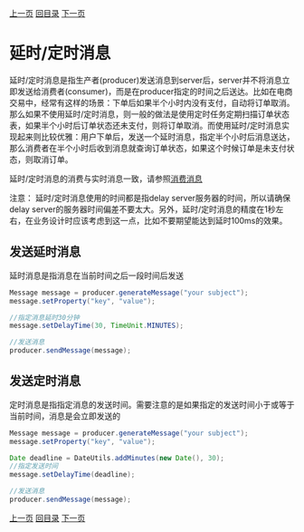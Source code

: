 [上一页](consumer.md)
[回目录](../../README.md)
[下一页](tag.md)

# 延时/定时消息

延时/定时消息是指生产者(producer)发送消息到server后，server并不将消息立即发送给消费者(consumer)，而是在producer指定的时间之后送达。比如在电商交易中，经常有这样的场景：下单后如果半个小时内没有支付，自动将订单取消。那么如果不使用延时/定时消息，则一般的做法是使用定时任务定期扫描订单状态表，如果半个小时后订单状态还未支付，则将订单取消。而使用延时/定时消息实现起来则比较优雅：用户下单后，发送一个延时消息，指定半个小时后消息送达，那么消费者在半个小时后收到消息就查询订单状态，如果这个时候订单是未支付状态，则取消订单。

延时/定时消息的消费与实时消息一致，请参照[消费消息](consumer.md)

注意： 延时/定时消息使用的时间都是指delay server服务器的时间，所以请确保delay server的服务器时间偏差不要太大。另外，延时/定时消息的精度在1秒左右，在业务设计时应该考虑到这一点，比如不要期望能达到延时100ms的效果。

## 发送延时消息

延时消息是指消息在当前时间之后一段时间后发送

```java
Message message = producer.generateMessage("your subject");
message.setProperty("key", "value");

//指定消息延时30分钟
message.setDelayTime(30, TimeUnit.MINUTES);

//发送消息
producer.sendMessage(message);
```

## 发送定时消息

定时消息是指指定消息的发送时间。需要注意的是如果指定的发送时间小于或等于当前时间，消息是会立即发送的

```java
Message message = producer.generateMessage("your subject");
message.setProperty("key", "value");

Date deadline = DateUtils.addMinutes(new Date(), 30);
//指定发送时间
message.setDelayTime(deadline);

//发送消息
producer.sendMessage(message);
```

[上一页](consumer.md)
[回目录](../../README.md)
[下一页](tag.md)
